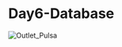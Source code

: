 # Day6-Database

![Outlet_Pulsa](https://user-images.githubusercontent.com/38674801/185966772-c342e04c-5beb-40e2-be42-5b4c4dc3f2e2.png)
